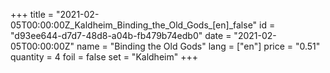 +++
title = "2021-02-05T00:00:00Z_Kaldheim_Binding_the_Old_Gods_[en]_false"
id = "d93ee644-d7d7-48d8-a04b-fb479b74edb0"
date = "2021-02-05T00:00:00Z"
name = "Binding the Old Gods"
lang = ["en"]
price = "0.51"
quantity = 4
foil = false
set = "Kaldheim"
+++
